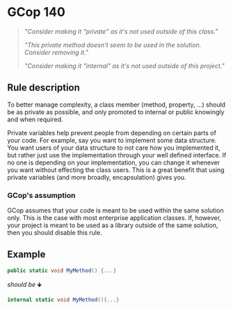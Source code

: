 ﻿# GCop 140

> *"Consider making it "private" as it's not used outside of this class."*
> 
> *"This private method doesn't seem to be used in the solution. Consider removing it."*
> 
> *"Consider making it "internal" as it's not used outside of this project."*

## Rule description

To better manage complexity, a class member (method, property, ...) should be as private as possible, and only promoted to internal or public knowingly and when required.

Private variables help prevent people from depending on certain parts of your code. For example, say you want to implement some data structure. You want users of your data structure to not care how you implemented it, but rather just use the implementation through your well defined interface. If no one is depending on your implementation, you can change it whenever you want without effecting the class users. This is a great benefit that using private variables (and more broadly, encapsulation) gives you.

### GCop's assumption
GCop assumes that your code is meant to be used within the same solution only. This is the case with most enterprise application classes. If, however, your project is meant to be used as a library outside of the same solution, then you should disable this rule.


## Example

```csharp
public static void MyMethod() {...}
```

*should be* 🡻

```csharp
internal static void MyMethod(){...}
```
